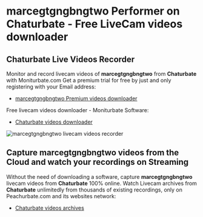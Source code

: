 # marcegtgngbngtwo Performer on Chaturbate - Free LiveCam videos downloader

## Chaturbate Live Videos Recorder

Monitor and record livecam videos of **marcegtgngbngtwo** from **Chaturbate** with Moniturbate.com
Get a premium trial for free by just and only registering with your Email address:
* [marcegtgngbngtwo Premium videos downloader](https://moniturbate.com/request-demo-licence-key.html)

Free livecam videos downloader - Moniturbate Software:
* [Chaturbate videos downloader](https://moniturbate.com/moniturbate-download-software.html)

![marcegtgngbngtwo livecam videos recorder](https://peachurnet.com/templates/moniturbate-software.png)


## Capture marcegtgngbngtwo videos from the Cloud and watch your recordings on Streaming

Without the need of downloading a software, capture **marcegtgngbngtwo** livecam videos from **Chaturbate** 100% online.
Watch Livecam archives from **Chaturbate** unlimitedly from thousands of existing recordings, only on Peachurbate.com and its websites network:
* [Chaturbate videos archives](https://peachurnet.com/)